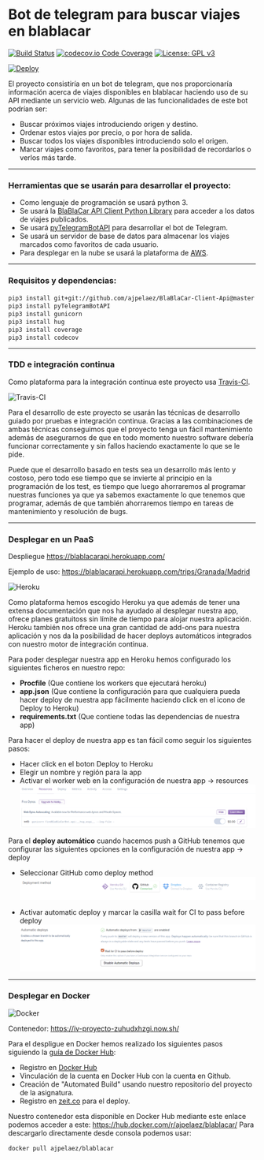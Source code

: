 # Bot de telegram para buscar viajes en blablacar
[![Build Status](https://travis-ci.org/ajpelaez/IV-Proyecto.svg?branch=master)](https://travis-ci.org/ajpelaez/IV-Proyecto)
[![codecov.io Code Coverage](https://img.shields.io/codecov/c/github/ajpelaez/IV-proyecto.svg)](https://codecov.io/gh/ajpelaez/IV-Proyecto)
[![License: GPL v3](https://img.shields.io/badge/License-GPL%20v3-blue.svg)](https://www.gnu.org/licenses/gpl-3.0)

[![Deploy](https://www.herokucdn.com/deploy/button.svg)](https://heroku.com/deploy?template=https://github.com/ajpelaez/IV-Proyecto)

El proyecto consistiría en un bot de telegram, que nos proporcionaría información acerca de viajes disponibles en blablacar haciendo uso de su API mediante un servicio web. Algunas de las funcionalidades de este bot podrían ser:
- Buscar próximos viajes introduciendo origen y destino.
- Ordenar estos viajes por precio, o por hora de salida.
- Buscar todos los viajes disponibles introduciendo solo el origen.
- Marcar viajes como favoritos, para tener la posibilidad de recordarlos o verlos más tarde.

---

### Herramientas que se usarán para desarrollar el proyecto:

- Como lenguaje de programación se usará python 3.
- Se usará la [BlaBlaCar API Client Python Library](https://github.com/arrrlo/BlaBlaCar-Client-Api) para acceder a los datos de viajes publicados.
- Se usará [pyTelegramBotAPI](https://github.com/eternnoir/pyTelegramBotAPI) para desarrollar el bot de Telegram.
- Se usará un servidor de base de datos para almacenar los viajes marcados como favoritos de cada usuario.
- Para desplegar en la nube se usará la plataforma de [AWS](https://aws.amazon.com/es/).

---

### Requisitos y dependencias:

~~~
pip3 install git+git://github.com/ajpelaez/BlaBlaCar-Client-Api@master
pip3 install pyTelegramBotAPI
pip3 install gunicorn
pip3 install hug
pip3 install coverage
pip3 install codecov
~~~

---

### TDD e integración continua

Como plataforma para la integración continua este proyecto usa [Travis-CI](https://travis-ci.org/).

![Travis-CI](https://i2.wp.com/blog.fossasia.org/wp-content/uploads/2016/08/travis.png?resize=128%2C128)

Para el desarrollo de este proyecto se usarán las técnicas de desarrollo guiado por pruebas e integración continua. Gracias a las combinaciones de ambas técnicas conseguimos que el proyecto tenga un fácil mantenimiento además de asegurarnos de que en todo momento nuestro software debería funcionar correctamente y sin fallos haciendo exactamente lo que se le pide.

Puede que el desarrollo basado en tests sea un desarrollo más lento y costoso, pero todo ese tiempo que se invierte al principio en la programación de los test, es tiempo que luego ahorraremos al programar nuestras funciones ya que ya sabemos exactamente lo que tenemos que programar, además de que también ahorraremos tiempo en tareas de mantenimiento y resolución de bugs.

---

### Desplegar en un PaaS

Despliegue https://blablacarapi.herokuapp.com/

Ejemplo de uso: https://blablacarapi.herokuapp.com/trips/Granada/Madrid

![Heroku](https://flowdocs.built.io/assets/blt881a8d2361afdcca/Heroku-128.png)

Como plataforma hemos escogido Heroku ya que además de tener una extensa documentación que nos ha ayudado al desplegar nuestra app, ofrece planes gratuitoss sin límite de tiempo para alojar nuestra aplicación.
Heroku también nos ofrece una gran cantidad de add-ons para nuestra aplicación y nos da la posibilidad de hacer deploys automáticos integrados con nuestro motor de integración continua.

Para poder desplegar nuestra app en Heroku hemos configurado los siguientes ficheros en nuestro repo:

- **Procfile** (Que contiene los workers que ejecutará heroku)
- **app.json** (Que contiene la configuración para que cualquiera pueda hacer deploy de nuestra app fácilmente haciendo click en el icono de Deploy to Heroku)
- **requirements.txt** (Que contiene todas las dependencias de nuestra app)

Para hacer el deploy de nuestra app es tan fácil como seguir los siguientes pasos:
- Hacer click en el boton Deploy to Heroku
- Elegir un nombre y región para la app
- Activar el worker web en la configuración de nuestra app -> resources
![Worker Heroku](https://raw.githubusercontent.com/ajpelaez/IV-Ejercicios/master/imgs/worker-heroku.png)

Para el **deploy automático** cuando hacemos push a GitHub tenemos que configurar las siguientes opciones en la configuración de nuestra app -> deploy
- Seleccionar GitHub como deploy method
![Heroku config](https://raw.githubusercontent.com/ajpelaez/IV-Ejercicios/master/imgs/config-deploy-heroku1.png)

- Activar automatic deploy y marcar la casilla wait for CI to pass before deploy
![Heroku config](https://raw.githubusercontent.com/ajpelaez/IV-Ejercicios/master/imgs/config-deploy-heroku2.png)

---

### Desplegar en Docker
![Docker](http://zencode.nl/wp-content/uploads/2015/05/docker-logo.png)

Contenedor: https://iv-proyecto-zuhudxhzgi.now.sh/


Para el despligue en Docker hemos realizado los siguientes pasos siguiendo la [guía de Docker Hub](https://docs.docker.com/docker-hub/builds/):
- Registro en [Docker Hub](https://hub.docker.com)
- Vinculación de la cuenta en Docker Hub con la cuenta en Github.
- Creación de "Automated Build" usando nuestro repositorio del proyecto de la asignatura.
- Registro en [zeit.co](https://zeit.co) para el deploy.

Nuestro contenedor esta disponible en Docker Hub mediante este enlace podemos acceder a este: https://hub.docker.com/r/ajpelaez/blablacar/
Para descargarlo directamente desde consola podemos usar:
~~~
docker pull ajpelaez/blablacar
~~~
